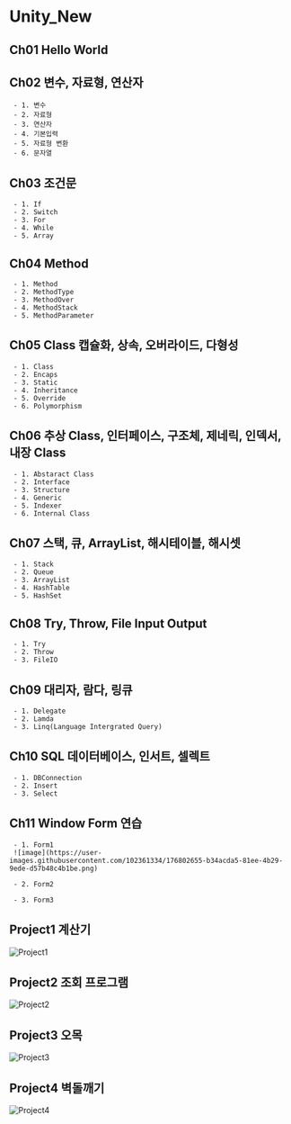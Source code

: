 # Unity_New
## Ch01 Hello World
## Ch02 변수, 자료형, 연산자
     - 1. 변수
     - 2. 자료형
     - 3. 연산자
     - 4. 기본입력
     - 5. 자료형 변환
     - 6. 문자열
## Ch03 조건문
     - 1. If
     - 2. Switch
     - 3. For
     - 4. While
     - 5. Array
## Ch04 Method
     - 1. Method
     - 2. MethodType
     - 3. MethodOver
     - 4. MethodStack
     - 5. MethodParameter
## Ch05 Class 캡슐화, 상속, 오버라이드, 다형성
     - 1. Class
     - 2. Encaps
     - 3. Static
     - 4. Inheritance
     - 5. Override
     - 6. Polymorphism
## Ch06 추상 Class, 인터페이스, 구조체, 제네릭, 인덱서, 내장 Class
     - 1. Abstaract Class
     - 2. Interface
     - 3. Structure
     - 4. Generic
     - 5. Indexer
     - 6. Internal Class
## Ch07 스택, 큐, ArrayList, 해시테이블, 해시셋
     - 1. Stack
     - 2. Queue
     - 3. ArrayList
     - 4. HashTable
     - 5. HashSet
## Ch08 Try, Throw, File Input Output
     - 1. Try
     - 2. Throw
     - 3. FileIO
## Ch09 대리자, 람다, 링큐
     - 1. Delegate
     - 2. Lamda
     - 3. Linq(Language Intergrated Query)
## Ch10 SQL 데이터베이스, 인서트, 셀렉트
     - 1. DBConnection
     - 2. Insert
     - 3. Select
## Ch11 Window Form 연습
     - 1. Form1
     ![image](https://user-images.githubusercontent.com/102361334/176802655-b34acda5-81ee-4b29-9ede-d57b48c4b1be.png)

     - 2. Form2
     
     - 3. Form3
     

## Project1 계산기
![Project1](https://user-images.githubusercontent.com/102361334/176801299-19d0317f-4575-4d17-b4b7-314f09ea5697.PNG)

## Project2 조회 프로그램
![Project2](https://user-images.githubusercontent.com/102361334/176801345-1c9daadf-a200-4411-8623-1c5a10e27f40.PNG)

## Project3 오목
![Project3](https://user-images.githubusercontent.com/102361334/176801379-a0ed75b9-86dc-4250-8856-ec92b2ca82ac.PNG)

## Project4 벽돌깨기
![Project4](https://user-images.githubusercontent.com/102361334/176801407-6b67dc57-d70e-4682-8b17-7d0557b26ae3.PNG)

